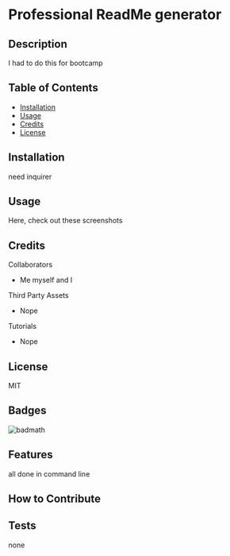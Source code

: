 # Professional ReadMe generator

## Description
I had to do this for bootcamp
## Table of Contents

- [Installation](#installation)
- [Usage](#usage)
- [Credits](#credits)
- [License](#license)

## Installation
need inquirer

## Usage

Here, check out these screenshots

## Credits

Collaborators
 - Me myself and I

Third Party Assets
- Nope

Tutorials
- Nope

## License
      
MIT

## Badges

![badmath](https://img.shields.io/github/languages/top/lernantino/badmath)

## Features

all done in command line

## How to Contribute

## Tests

none
